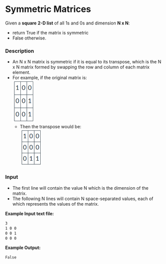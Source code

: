 # Symmetric Matrices

Given a **square** **2-D list** of all 1s and 0s and dimension **N x N**:
- return True if the matrix is symmetric 
- False otherwise. 

### Description
- An N x N matrix is symmetric if it is equal to its transpose, which is the N x N matrix formed by swapping the row and column of each matrix element. 
- For example, if the original matrix is:   
![img.png](img.png)  
  - Then the transpose would be:  
  ![img_1.png](img_1.png)


### Input
- The first line will contain the value N which is the dimension of the matrix.
- The following N lines will contain N space-separated values, each of which represents the values of the matrix.

**Example Input text file:**
```
3
1 0 0
0 0 1
0 0 0
```

**Example Output:**
```
False
```
